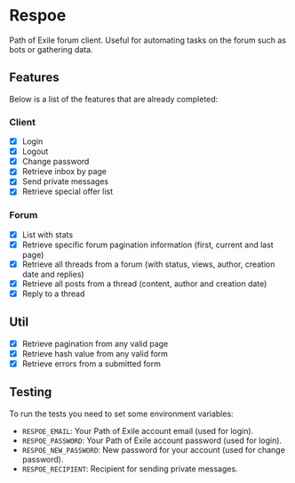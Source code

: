 # Respoe

Path of Exile forum client. Useful for automating tasks on the forum such as bots or gathering data.

## Features

Below is a list of the features that are already completed:

### Client

- [x] Login
- [x] Logout
- [x] Change password
- [x] Retrieve inbox by page
- [x] Send private messages
- [x] Retrieve special offer list

### Forum

- [x] List with stats
- [x] Retrieve specific forum pagination information (first, current and last page)
- [x] Retrieve all threads from a forum (with status, views, author, creation date and replies)
- [x] Retrieve all posts from a thread (content, author and creation date)
- [x] Reply to a thread

## Util

- [x] Retrieve pagination from any valid page
- [x] Retrieve hash value from any valid form
- [x] Retrieve errors from a submitted form

## Testing

To run the tests you need to set some environment variables:

- `RESPOE_EMAIL`: Your Path of Exile account email (used for login).
- `RESPOE_PASSWORD`: Your Path of Exile account password (used for login).
- `RESPOE_NEW_PASSWORD`: New password for your account (used for change password).
- `RESPOE_RECIPIENT`: Recipient for sending private messages.